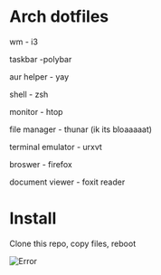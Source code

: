# Arch dotfiles
wm - i3

taskbar -polybar

aur helper - yay

shell - zsh 

monitor - htop

file manager - thunar (ik its bloaaaaat)

terminal emulator - urxvt

broswer - firefox

document viewer - foxit reader

# Install
Clone this repo, copy files, reboot

![Error](https://github.com/RishiKakade/dotfiles/blob/master/Pictures/setup.png)
